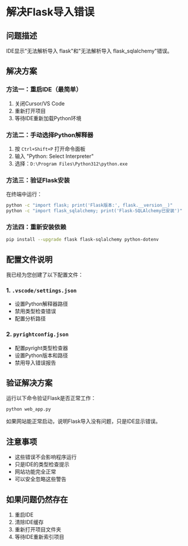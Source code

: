 # 解决Flask导入错误

## 问题描述
IDE显示"无法解析导入 flask"和"无法解析导入 flask_sqlalchemy"错误。

## 解决方案

### 方法一：重启IDE（最简单）
1. 关闭Cursor/VS Code
2. 重新打开项目
3. 等待IDE重新加载Python环境

### 方法二：手动选择Python解释器
1. 按 `Ctrl+Shift+P` 打开命令面板
2. 输入 "Python: Select Interpreter"
3. 选择：`D:\Program Files\Python312\python.exe`

### 方法三：验证Flask安装
在终端中运行：
```bash
python -c "import flask; print('Flask版本:', flask.__version__)"
python -c "import flask_sqlalchemy; print('Flask-SQLAlchemy已安装')"
```

### 方法四：重新安装依赖
```bash
pip install --upgrade flask flask-sqlalchemy python-dotenv
```

## 配置文件说明

我已经为您创建了以下配置文件：

### 1. `.vscode/settings.json`
- 设置Python解释器路径
- 禁用类型检查错误
- 配置分析路径

### 2. `pyrightconfig.json`
- 配置pyright类型检查器
- 设置Python版本和路径
- 禁用导入错误报告

## 验证解决方案

运行以下命令验证Flask是否正常工作：
```bash
python web_app.py
```

如果网站能正常启动，说明Flask导入没有问题，只是IDE显示错误。

## 注意事项

- 这些错误不会影响程序运行
- 只是IDE的类型检查提示
- 网站功能完全正常
- 可以安全忽略这些警告

## 如果问题仍然存在

1. 重启IDE
2. 清除IDE缓存
3. 重新打开项目文件夹
4. 等待IDE重新索引项目
